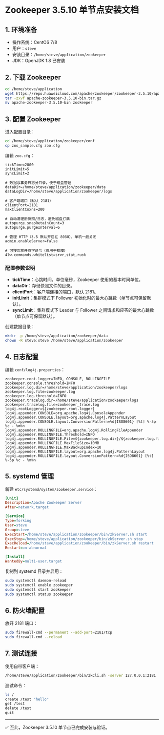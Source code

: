 # Zookeeper 3.5.10 单节点安装文档

## 1. 环境准备
- 操作系统：CentOS 7/8
- 用户：`steve`
- 安装目录：`/home/steve/application/zookeeper`
- JDK：OpenJDK 1.8 已安装

## 2. 下载 Zookeeper
```bash
cd /home/steve/application
wget https://repo.huaweicloud.com/apache/zookeeper/zookeeper-3.5.10/apache-zookeeper-3.5.10-bin.tar.gz
tar -zxvf apache-zookeeper-3.5.10-bin.tar.gz
mv apache-zookeeper-3.5.10-bin zookeeper
```

## 3. 配置 Zookeeper

进入配置目录：
```bash
cd /home/steve/application/zookeeper/conf
cp zoo_sample.cfg zoo.cfg
```

编辑 `zoo.cfg`：
```properties
tickTime=2000
initLimit=5
syncLimit=2

# 数据与事务日志分目录，便于磁盘管理
dataDir=/home/steve/application/zookeeper/data
dataLogDir=/home/steve/application/zookeeper/logs

# 客户端端口（默认 2181）
clientPort=2181
maxClientCnxns=200

# 自动清理旧快照/日志，避免磁盘打满
autopurge.snapRetainCount=3
autopurge.purgeInterval=6

# 管理 HTTP（3.5 默认开启在 8080），单机一般关闭
admin.enableServer=false

# 可按需放开四字命令（仅用于排障）
4lw.commands.whitelist=srvr,stat,ruok

```

### 配置参数说明
- **tickTime**：心跳时间，单位毫秒，Zookeeper 使用的基本时间单位。
- **dataDir**：存储快照文件的目录。
- **clientPort**：客户端连接的端口，默认 2181。
- **initLimit**：集群模式下 Follower 初始化时的最大心跳数（单节点可保留默认）。
- **syncLimit**：集群模式下 Leader 与 Follower 之间请求和应答的最大心跳数（单节点可保留默认）。

创建数据目录：
```bash
mkdir -p /home/steve/application/zookeeper/data
chown -R steve:steve /home/steve/application/zookeeper
```
## 4. 日志配置

编辑 `conf/log4j.properties`：
```properties
zookeeper.root.logger=INFO, CONSOLE, ROLLINGFILE
zookeeper.console.threshold=INFO
zookeeper.log.dir=/home/steve/application/zookeeper/logs
zookeeper.log.file=zookeeper.log
zookeeper.log.threshold=INFO
zookeeper.tracelog.dir=/home/steve/application/zookeeper/logs
zookeeper.tracelog.file=zookeeper_trace.log
log4j.rootLogger=${zookeeper.root.logger}
log4j.appender.CONSOLE=org.apache.log4j.ConsoleAppender
log4j.appender.CONSOLE.layout=org.apache.log4j.PatternLayout
log4j.appender.CONSOLE.layout.ConversionPattern=%d{ISO8601} [%t] %-5p %c - %m%n
log4j.appender.ROLLINGFILE=org.apache.log4j.RollingFileAppender
log4j.appender.ROLLINGFILE.Threshold=INFO
log4j.appender.ROLLINGFILE.File=${zookeeper.log.dir}/${zookeeper.log.file}
log4j.appender.ROLLINGFILE.MaxFileSize=10MB
log4j.appender.ROLLINGFILE.MaxBackupIndex=10
log4j.appender.ROLLINGFILE.layout=org.apache.log4j.PatternLayout
log4j.appender.ROLLINGFILE.layout.ConversionPattern=%d{ISO8601} [%t] %-5p %c - %m%n
```

## 5. systemd 管理

新建 `etc/systemd/system/zookeeper.service`：
```ini
[Unit]
Description=Apache Zookeeper Server
After=network.target

[Service]
Type=forking
User=steve
Group=steve
ExecStart=/home/steve/application/zookeeper/bin/zkServer.sh start
ExecStop=/home/steve/application/zookeeper/bin/zkServer.sh stop
ExecReload=/home/steve/application/zookeeper/bin/zkServer.sh restart
Restart=on-abnormal

[Install]
WantedBy=multi-user.target
```

复制到 systemd 目录并启用：
```bash
sudo systemctl daemon-reload
sudo systemctl enable zookeeper
sudo systemctl start zookeeper
sudo systemctl status zookeeper
```

## 6. 防火墙配置

放开 2181 端口：
```bash
sudo firewall-cmd --permanent --add-port=2181/tcp
sudo firewall-cmd --reload
```

## 7. 测试连接

使用自带客户端：
```bash
/home/steve/application/zookeeper/bin/zkCli.sh -server 127.0.0.1:2181
```

测试命令：
```bash
ls /
create /test "hello"
get /test
delete /test
quit
```

---
✅ 至此，Zookeeper 3.5.10 单节点已完成安装与验证。
